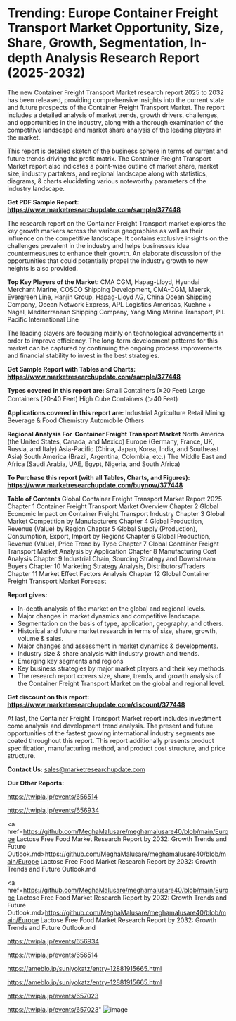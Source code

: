 # Trending: Europe Container Freight Transport Market Opportunity, Size, Share, Growth, Segmentation, In-depth Analysis Research Report (2025-2032)

The new Container Freight Transport Market research report 2025 to 2032 has been released, providing comprehensive insights into the current state and future prospects of the Container Freight Transport Market. The report includes a detailed analysis of market trends, growth drivers, challenges, and opportunities in the industry, along with a thorough examination of the competitive landscape and market share analysis of the leading players in the market.

This report is detailed sketch of the business sphere in terms of current and future trends driving the profit matrix. The Container Freight Transport Market report also indicates a point-wise outline of market share, market size, industry partakers, and regional landscape along with statistics, diagrams, &amp; charts elucidating various noteworthy parameters of the industry landscape.

<strong><b>Get PDF Sample Report: <a href=https://www.marketresearchupdate.com/sample/377448>https://www.marketresearchupdate.com/sample/377448</a></b></strong>

The research report on the Container Freight Transport market explores the key growth markers across the various geographies as well as their influence on the competitive landscape. It contains exclusive insights on the challenges prevalent in the industry and helps businesses idea countermeasures to enhance their growth. An elaborate discussion of the opportunities that could potentially propel the industry growth to new heights is also provided.

<strong><b>Top Key Players of the Market:
</b></strong>CMA CGM, Hapag-Lloyd, Hyundai Merchant Marine, COSCO Shipping Development, CMA-CGM, Maersk, Evergreen Line, Hanjin Group, Hapag-Lloyd AG, China Ocean Shipping Company, Ocean Network Express, APL Logistics Americas, Kuehne + Nagel, Mediterranean Shipping Company, Yang Ming Marine Transport, PIL Pacific International Line<strong><b>
</b></strong>

The leading players are focusing mainly on technological advancements in order to improve efficiency. The long-term development patterns for this market can be captured by continuing the ongoing process improvements and financial stability to invest in the best strategies.

<strong><b>Get Sample Report with Tables and Charts: <a href=https://www.marketresearchupdate.com/sample/377448>https://www.marketresearchupdate.com/sample/377448</a></b></strong>

<strong><b>Types covered in this report are:
</b></strong>Small Containers (≤20 Feet)
Large Containers (20-40 Feet)
High Cube Containers (＞40 Feet)<strong><b>
</b></strong>

<strong><b>Applications covered in this report are:
</b></strong>Industrial
Agriculture
Retail
Mining
Beverage & Food
Chemistry
Automobile
Others<strong><b>
</b></strong>

<strong><b>Regional Analysis For  Container Freight Transport Market</b></strong><strong><b>
</b></strong>North America (the United States, Canada, and Mexico)
Europe (Germany, France, UK, Russia, and Italy)
Asia-Pacific (China, Japan, Korea, India, and Southeast Asia)
South America (Brazil, Argentina, Colombia, etc.)
The Middle East and Africa (Saudi Arabia, UAE, Egypt, Nigeria, and South Africa)

<strong><b>To Purchase this report (with all Tables, Charts, and Figures): <a href=https://www.marketresearchupdate.com/buynow/377448>https://www.marketresearchupdate.com/buynow/377448</a></b></strong>

<strong><b>Table of Contents</b></strong><strong><b>
</b></strong>Global Container Freight Transport Market Report 2025
Chapter 1 Container Freight Transport Market Overview
Chapter 2 Global Economic Impact on Container Freight Transport Industry
Chapter 3 Global Market Competition by Manufacturers
Chapter 4 Global Production, Revenue (Value) by Region
Chapter 5 Global Supply (Production), Consumption, Export, Import by Regions
Chapter 6 Global Production, Revenue (Value), Price Trend by Type
Chapter 7 Global Container Freight Transport Market Analysis by Application
Chapter 8 Manufacturing Cost Analysis
Chapter 9 Industrial Chain, Sourcing Strategy and Downstream Buyers
Chapter 10 Marketing Strategy Analysis, Distributors/Traders
Chapter 11 Market Effect Factors Analysis
Chapter 12 Global Container Freight Transport Market Forecast

<strong><b>Report gives:</b></strong>

- In-depth analysis of the market on the global and regional levels.
- Major changes in market dynamics and competitive landscape.
- Segmentation on the basis of type, application, geography, and others.
- Historical and future market research in terms of size, share, growth, volume &amp; sales.
- Major changes and assessment in market dynamics &amp; developments.
- Industry size &amp; share analysis with industry growth and trends.
- Emerging key segments and regions
- Key business strategies by major market players and their key methods.
- The research report covers size, share, trends, and growth analysis of the Container Freight Transport Market on the global and regional level.

<strong><b>Get discount on this report: <a href=https://www.marketresearchupdate.com/discount/377448>https://www.marketresearchupdate.com/discount/377448</a></b></strong>

At last, the Container Freight Transport Market report includes investment come analysis and development trend analysis. The present and future opportunities of the fastest growing international industry segments are coated throughout this report. This report additionally presents product specification, manufacturing method, and product cost structure, and price structure.

<strong><b>Contact Us:
</b></strong>sales@marketresearchupdate.com

<strong>Our Other Reports:</strong>

<a href=https://twipla.jp/events/656514>https://twipla.jp/events/656514</a>

<a href=https://twipla.jp/events/656934>https://twipla.jp/events/656934</a>

<a href=https://github.com/MeghaMalusare/meghamalusare40/blob/main/Europe Lactose Free Food Market Research Report by 2032: Growth Trends and Future Outlook.md>https://github.com/MeghaMalusare/meghamalusare40/blob/main/Europe Lactose Free Food Market Research Report by 2032: Growth Trends and Future Outlook.md</a>

<a href=https://github.com/MeghaMalusare/meghamalusare40/blob/main/Europe Lactose Free Food Market Research Report by 2032: Growth Trends and Future Outlook.md>https://github.com/MeghaMalusare/meghamalusare40/blob/main/Europe Lactose Free Food Market Research Report by 2032: Growth Trends and Future Outlook.md</a>

<a href=https://twipla.jp/events/656934>https://twipla.jp/events/656934</a>

<a href=https://twipla.jp/events/656514>https://twipla.jp/events/656514</a>

<a href=https://ameblo.jp/suniyokatz/entry-12881915665.html>https://ameblo.jp/suniyokatz/entry-12881915665.html</a>

<a href=https://ameblo.jp/suniyokatz/entry-12881915665.html>https://ameblo.jp/suniyokatz/entry-12881915665.html</a>

<a href=https://twipla.jp/events/657023>https://twipla.jp/events/657023</a>

<a href=https://twipla.jp/events/657023>https://twipla.jp/events/657023</a>"
![image](https://github.com/user-attachments/assets/5d890c03-1c4a-424b-a412-f0934c5c8ff7)
